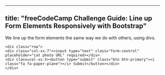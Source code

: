 
---
title: "freeCodeCamp Challenge Guide: Line up Form Elements Responsively with Bootstrap"
---

We line up the form elements the same way we do with others, using divs.

    <div class="row">
    <div class="col-xs-7"><input type="text" class="form-control" placeholder="cat photo URL" required></div>
    <div class=col-xs-5><button type="submit" class="btn btn-primary"><i class="fa fa-paper-plane"></i> Submit</button></div>
    </div>
